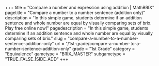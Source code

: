 +++
title = "Compare a number and expression using addition | MathBRIX"
pagetitle = "Compare a number to a number sentence (addition only)"
description = "In this simple game, students determine if an addition sentence and whole number are equal by visually comparing sets of brix. Play free online now!"
pagedescription = "In this simple game, students determine if an addition sentence and whole number are equal by visually comparing sets of brix."
slug = "compare-a-number-to-a-number-sentence-addition-only"
url = "/1st-grade/compare-a-number-to-a-number-sentence-addition-only"
grade = "1st Grade"
category = "Equivalence"
gametype = "BRIX_MASTER"
subgametype = "TRUE_FALSE_1SIDE_ADD"
+++